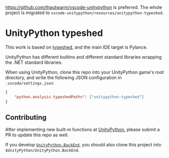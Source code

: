 https://github.com/thautwarm/vscode-unitypython is preferred. The whole project is migrated to `vscode-unitypython/resources/unitypython-typeshed`.


# UnityPython typeshed

This work is based on [typeshed](https://github.com/python/typeshed/), and the main IDE target is Pylance.

UnityPython has different builtins and different standard libraries wrapping the .NET standard libraries.

When using UnityPython, clone this repo into your UnityPython game's root directory, and write the following JSON configuration in `.vscode/settings.json`:

```json
{
    "python.analysis.typeshedPaths": ["unitypython-typeshed"]
}
```

## Contributing

After implementing new built-in functions at [UnityPython](https://github.com/thautwarm/Traffy.UnityPython/issues), please submit a PR to update this repo as well.

If you develop [`UnityPython.BackEnd`](https://github.com/thautwarm/Traffy.UnityPython/tree/main/UnityPython.BackEnd), you should also clone this project into `$UnityPython/UnityPython.BackEnd`.
